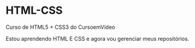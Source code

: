 # HTML-CSS
 Curso de HTML5 + CSS3 do CursoemVídeo 

 Estou aprendendo HTML E CSS e agora vou gerenciar meus repositórios.
